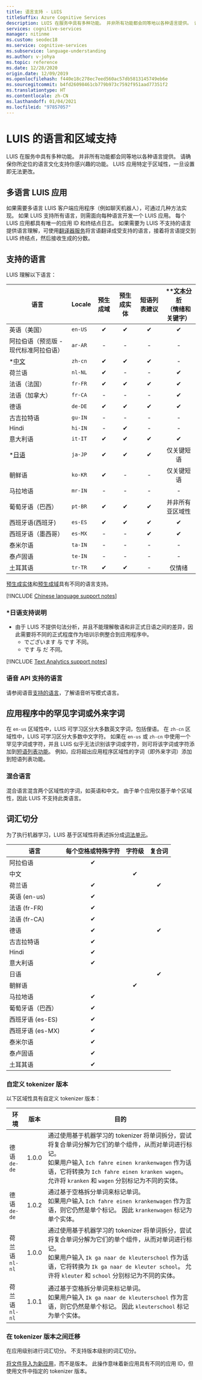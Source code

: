 ```yaml
---
title: 语言支持 - LUIS
titleSuffix: Azure Cognitive Services
description: LUIS 在服务中具有多种功能。 并非所有功能都会同等地以各种语言提供。 请确保你所定位的语言文化支持你感兴趣的功能。 LUIS 应用特定于区域性，一旦设置即无法更改。
services: cognitive-services
manager: nitinme
ms.custom: seodec18
ms.service: cognitive-services
ms.subservice: language-understanding
ms.author: v-johya
ms.topic: reference
ms.date: 12/28/2020
origin.date: 12/09/2019
ms.openlocfilehash: f440e18c278ec7eed560ac57db5813145749eb6e
ms.sourcegitcommit: b4fd26098461cb779b973c7592f951aad77351f2
ms.translationtype: HT
ms.contentlocale: zh-CN
ms.lasthandoff: 01/04/2021
ms.locfileid: "97857057"
---
```

# <a name="language-and-region-support-for-luis"></a>LUIS 的语言和区域支持

LUIS 在服务中具有多种功能。 并非所有功能都会同等地以各种语言提供。 请确保你所定位的语言文化支持你感兴趣的功能。 LUIS 应用特定于区域性，一旦设置即无法更改。

## <a name="multi-language-luis-apps"></a>多语言 LUIS 应用

如果需要多语言 LUIS 客户端应用程序（例如聊天机器人），可通过几种方法实现。 如果 LUIS 支持所有语言，则需面向每种语言开发一个 LUIS 应用。 每个 LUIS 应用都具有唯一的应用 ID 和终结点日志。 如果需要为 LUIS 不支持的语言提供语言理解，可使用[翻译器服务](../Translator/translator-info-overview.md)将言语翻译成受支持的语言，接着将言语提交到 LUIS 终结点，然后接收生成的分数。

## <a name="languages-supported"></a>支持的语言

LUIS 理解以下语言：

| 语言 |Locale  |  预生成域 | 预生成实体 | 短语列表建议 | \**[文本分析](../text-analytics/language-support.md)<br>（情绪和<br>关键字）|
|--|--|:--:|:--:|:--:|:--:|
| 英语（美国） |`en-US` | ✔ | ✔  |✔|✔|
| 阿拉伯语（预览版 - 现代标准阿拉伯语） |`ar-AR`|-|-|-|-|
| *[中文](#chinese-support-notes) |`zh-cn` | ✔ | ✔ |✔|-|
| 荷兰语 |`nl-NL` |✔|-|-|✔|
| 法语（法国） |`fr-FR` |✔| ✔ |✔ |✔|
| 法语（加拿大） |`fr-CA` |-|-|-|✔|
| 德语 |`de-DE` |✔| ✔ |✔ |✔|
| 古吉拉特语 | `gu-IN`|-|-|-|-|
| Hindi | `hi-IN`|-|✔|-|-|
| 意大利语 |`it-IT` |✔| ✔ |✔|✔|
| *[日语](#japanese-support-notes) |`ja-JP` |✔| ✔ |✔|仅关键短语|
| 朝鲜语 |`ko-KR` |✔|-|-|仅关键短语|
| 马拉地语 | `mr-IN`|-|-|-|-|
| 葡萄牙语（巴西） |`pt-BR` |✔| ✔ |✔ |并非所有亚区域性|
| 西班牙语(西班牙) |`es-ES` |✔| ✔ |✔|✔|
| 西班牙语（墨西哥）|`es-MX` |-|-|✔|✔|
| 泰米尔语 | `ta-IN`|-|-|-|-|
| 泰卢固语 | `te-IN`|-|-|-|-|
| 土耳其语 | `tr-TR` |✔|✔|-|仅情绪|




[预生成实体](luis-reference-prebuilt-entities.md)和[预生成域](luis-reference-prebuilt-domains.md)具有不同的语言支持。

[!INCLUDE [Chinese language support notes](includes/chinese-language-support-notes.md)]

### <a name="japanese-support-notes"></a>*日语支持说明

 - 由于 LUIS 不提供句法分析，并且不能理解敬语和非正式日语之间的差异，因此需要将不同的正式程度作为培训示例整合到应用程序中。
     - でございます 与 です 不同。
     - です 与 だ 不同。

[!INCLUDE [Text Analytics support notes](includes/text-analytics-support-notes.md)]

### <a name="speech-api-supported-languages"></a>语音 API 支持的语言
请参阅语音[支持的语言](../speech-service/speech-to-text.md)，了解语音听写模式语言。
<!--- When writing regular expressions in Chinese, do not insert whitespace between Chinese characters.-->

## <a name="rare-or-foreign-words-in-an-application"></a>应用程序中的罕见字词或外来字词
在 `en-us` 区域性中，LUIS 可学习区分大多数英文字词，包括俚语。 在 `zh-cn` 区域性中，LUIS 可学习区分大多数中文字符。 如果在 `en-us` 或 `zh-cn` 中使用一个罕见字词或字符，并且 LUIS 似乎无法识别该字词或字符，则可将该字词或字符添加到[短语列表功能](luis-how-to-add-features.md)。 例如，应将超出应用程序区域性的字词（即外来字词）添加到短语列表功能。

<!--This phrase list should be marked non-interchangeable, to indicate that the set of rare words forms a class that LUIS should learn to recognize, but they are not synonyms or interchangeable with each other.-->

### <a name="hybrid-languages"></a>混合语言
混合语言混含两个区域性的字词，如英语和中文。 由于单个应用仅基于单个区域性，因此 LUIS 不支持此类语言。

## <a name="tokenization"></a>词汇切分
为了执行机器学习，LUIS 基于区域性将表述拆分成[词法单元](luis-glossary.md#token)。

|语言|  每个空格或特殊字符 | 字符级|复合词
|--|:--:|:--:|:--:|
|阿拉伯语|✔|||
|中文||✔||
|荷兰语|✔||✔|
|英语 (en-us)|✔ |||
|法语 (fr-FR)|✔|||
|法语 (fr-CA)|✔|||
|德语|✔||✔|
|古吉拉特语|✔|||
|Hindi|✔|||
|意大利语|✔|||
|日语|||✔
|朝鲜语||✔||
|马拉地语|✔|||
|葡萄牙语（巴西）|✔|||
|西班牙语 (es-ES)|✔|||
|西班牙语 (es-MX)|✔|||
|泰米尔语|✔|||
|泰卢固语|✔|||
|土耳其语|✔|||


### <a name="custom-tokenizer-versions"></a>自定义 tokenizer 版本

以下区域性具有自定义 tokenizer 版本：

|环境|版本|目的|
|--|--|--|
|德语<br>`de-de`|1.0.0|通过使用基于机器学习的 tokenizer 将单词拆分，尝试将复合单词分解为它们的单个组件，从而对单词进行标记。<br>如果用户输入 `Ich fahre einen krankenwagen` 作为话语，它将转换为 `Ich fahre einen kranken wagen`。 允许将 `kranken` 和 `wagen` 分别标记为不同的实体。|
|德语<br>`de-de`|1.0.2|通过基于空格拆分单词来标记单词。<br> 如果用户输入 `Ich fahre einen krankenwagen` 作为言语，则它仍然是单个标记。 因此 `krankenwagen` 标记为单个实体。 |
|荷兰语<br>`nl-nl`|1.0.0|通过使用基于机器学习的 tokenizer 将单词拆分，尝试将复合单词分解为它们的单个组件，从而对单词进行标记。<br>如果用户输入 `Ik ga naar de kleuterschool` 作为话语，它将转换为 `Ik ga naar de kleuter school`。 允许将 `kleuter` 和 `school` 分别标记为不同的实体。|
|荷兰语<br>`nl-nl`|1.0.1|通过基于空格拆分单词来标记单词。<br> 如果用户输入 `Ik ga naar de kleuterschool` 作为言语，则它仍然是单个标记。 因此 `kleuterschool` 标记为单个实体。 |


### <a name="migrating-between-tokenizer-versions"></a>在 tokenizer 版本之间迁移
<!--
Your first choice is to change the tokenizer version in the app file, then import the version. This action changes how the utterances are tokenized but allows you to keep the same app ID.

Tokenizer JSON for 1.0.0. Notice the property value for  `tokenizerVersion`.

```JSON
{
    "luis_schema_version": "3.2.0",
    "versionId": "0.1",
    "name": "german_app_1.0.0",
    "desc": "",
    "culture": "de-de",
    "tokenizerVersion": "1.0.0",
    "intents": [
        {
            "name": "i1"
        },
        {
            "name": "None"
        }
    ],
    "entities": [
        {
            "name": "Fahrzeug",
            "roles": []
        }
    ],
    "composites": [],
    "closedLists": [],
    "patternAnyEntities": [],
    "regex_entities": [],
    "prebuiltEntities": [],
    "model_features": [],
    "regex_features": [],
    "patterns": [],
    "utterances": [
        {
            "text": "ich fahre einen krankenwagen",
            "intent": "i1",
            "entities": [
                {
                    "entity": "Fahrzeug",
                    "startPos": 23,
                    "endPos": 27
                }
            ]
        }
    ],
    "settings": []
}
```

Tokenizer JSON for version 1.0.1. Notice the property value for  `tokenizerVersion`.

```JSON
{
    "luis_schema_version": "3.2.0",
    "versionId": "0.1",
    "name": "german_app_1.0.1",
    "desc": "",
    "culture": "de-de",
    "tokenizerVersion": "1.0.1",
    "intents": [
        {
            "name": "i1"
        },
        {
            "name": "None"
        }
    ],
    "entities": [
        {
            "name": "Fahrzeug",
            "roles": []
        }
    ],
    "composites": [],
    "closedLists": [],
    "patternAnyEntities": [],
    "regex_entities": [],
    "prebuiltEntities": [],
    "model_features": [],
    "regex_features": [],
    "patterns": [],
    "utterances": [
        {
            "text": "ich fahre einen krankenwagen",
            "intent": "i1",
            "entities": [
                {
                    "entity": "Fahrzeug",
                    "startPos": 16,
                    "endPos": 27
                }
            ]
        }
    ],
    "settings": []
}
```
-->

在应用级别进行词汇切分。 不支持版本级别的词汇切分。

[将文件导入为新应用](luis-how-to-start-new-app.md)，而不是版本。 此操作意味着新应用具有不同的应用 ID，但使用文件中指定的 tokenizer 版本。

